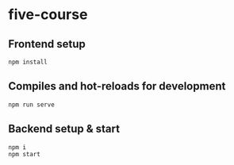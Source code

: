 # five-course

## Frontend setup
```
npm install
```
## Compiles and hot-reloads for development
```
npm run serve
```
## Backend setup & start
```
npm i
npm start
